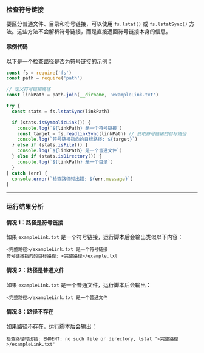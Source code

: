 ### **检查符号链接**

要区分普通文件、目录和符号链接，可以使用 `fs.lstat()` 或 `fs.lstatSync()` 方法。这些方法不会解析符号链接，而是直接返回符号链接本身的信息。

#### 示例代码

以下是一个检查路径是否为符号链接的示例：

```javascript
const fs = require('fs')
const path = require('path')

// 定义符号链接路径
const linkPath = path.join(__dirname, 'exampleLink.txt')

try {
  const stats = fs.lstatSync(linkPath)

  if (stats.isSymbolicLink()) {
    console.log(`${linkPath} 是一个符号链接`)
    const target = fs.readlinkSync(linkPath) // 获取符号链接的目标路径
    console.log(`符号链接指向的目标路径: ${target}`)
  } else if (stats.isFile()) {
    console.log(`${linkPath} 是一个普通文件`)
  } else if (stats.isDirectory()) {
    console.log(`${linkPath} 是一个目录`)
  }
} catch (err) {
  console.error(`检查路径时出错: ${err.message}`)
}
```

---

### **运行结果分析**

#### 情况 1：路径是符号链接

如果 `exampleLink.txt` 是一个符号链接，运行脚本后会输出类似以下内容：

```
<完整路径>/exampleLink.txt 是一个符号链接
符号链接指向的目标路径: <完整路径>/example.txt
```

#### 情况 2：路径是普通文件

如果 `exampleLink.txt` 是一个普通文件，运行脚本后会输出：

```
<完整路径>/exampleLink.txt 是一个普通文件
```

#### 情况 3：路径不存在

如果路径不存在，运行脚本后会输出：

```
检查路径时出错: ENOENT: no such file or directory, lstat '<完整路径>/exampleLink.txt'
```
